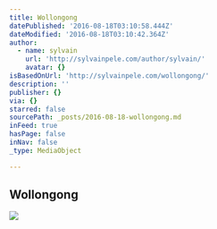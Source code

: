 ```yaml
---
title: Wollongong
datePublished: '2016-08-18T03:10:58.444Z'
dateModified: '2016-08-18T03:10:42.364Z'
author:
  - name: sylvain
    url: 'http://sylvainpele.com/author/sylvain/'
    avatar: {}
isBasedOnUrl: 'http://sylvainpele.com/wollongong/'
description: ''
publisher: {}
via: {}
starred: false
sourcePath: _posts/2016-08-18-wollongong.md
inFeed: true
hasPage: false
inNav: false
_type: MediaObject

---
```

<article style=""><h1>Wollongong</h1><img src="http://sylvainpele.com/wp-content/uploads/2016/08/carte.png" /></article>